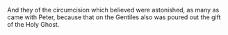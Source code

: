 And they of the circumcision which believed were astonished, as many as came with Peter, because that on the Gentiles also was poured out the gift of the Holy Ghost.

